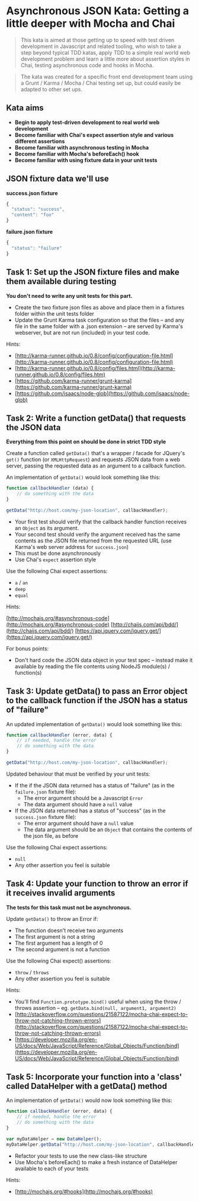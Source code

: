 # Asynchronous JSON Kata: Getting a little deeper with Mocha and Chai

> This kata is aimed at those getting up to speed with test driven development in Javascript and related tooling, who wish to take a step beyond typical TDD katas, apply TDD to a simple real world web development problem and learn a little more about assertion styles in Chai, testing asynchronous code and hooks in Mocha.

> The kata was created for a specific front end development team using a Grunt / Karma / Mocha / Chai testing set up, but could easily be adapted to other set ups.


## Kata aims

* **Begin to apply test-driven development to real world web development**
* **Become familiar with Chai's expect assertion style and various different assertions**
* **Become familiar with asynchronous testing in Mocha**
* **Become familiar with Mocha's beforeEach() hook**
* **Become familiar with using fixture data in your unit tests**

## JSON fixture data we'll use

**success.json fixture**

```js
{
  "status": "success",
  "content": "foo"
}
```

**failure.json fixture**

```js
{
  "status": "failure"
}
```

## Task 1: Set up the JSON fixture files and make them available during testing

**You don't need to write any unit tests for this part.**

* Create the two fixture json files as above and place them in a fixtures folder within the unit tests folder
* Update the Grunt Karma task configuration so that the files – and any file in the same folder with a .json extension – are served by Karma's webserver, but are not run (included) in your test code.

Hints:

* [http://karma-runner.github.io/0.8/config/configuration-file.html](http://karma-runner.github.io/0.8/config/configuration-file.html)
* [http://karma-runner.github.io/0.8/config/files.html](http://karma-runner.github.io/0.8/config/files.htm)
* [https://github.com/karma-runner/grunt-karma](https://github.com/karma-runner/grunt-karma)
* [https://github.com/isaacs/node-glob](https://github.com/isaacs/node-glob)

## Task 2: Write a function getData() that requests the JSON data

**Everything from this point on should be done in strict TDD style**

Create a function called `getData()` that's a wrapper / facade for JQuery's `get()` function (or `XMLHttpRequest`) and requests JSON data from a web server, passing the requested data as an argument to a callback function.

An implementation of `getData()` would look something like this:

```js
function callbackHandler (data) {
    // do something with the data
}
  
getData("http://host.com/my-json-location", callbackHandler);
```

* Your first test should verify that the callback handler function receives an `Object` as its argument.
* Your second test should verify the argument received has the same contents as the JSON file returned from the requested URL (use Karma's web server address for `success.json`)
* This must be done asynchronously
* Use Chai's `expect` assertion style

Use the following Chai expect assertions:

* `a` / `an`
* `deep`
* `equal`

Hints:

[http://mochajs.org/#asynchronous-code](http://mochajs.org/#asynchronous-code)
[http://chaijs.com/api/bdd/](http://chaijs.com/api/bdd/)
[https://api.jquery.com/jquery.get/](https://api.jquery.com/jquery.get/)

For bonus points:

* Don't hard code the JSON data object in your test spec – instead make it available by reading the file contents using NodeJS module(s) / function(s)

## Task 3: Update getData() to pass an Error object to the callback function if the JSON has a status of "failure"

An updated implementation of `getData()` would look something like this:

```js
function callbackHandler (error, data) {
    // if needed, handle the error
    // do something with the data
}
  
getData("http://host.com/my-json-location", callbackHandler);
```

Updated behaviour that must be verified by your unit tests:

* If the if the JSON data returned has a status of "failure" (as in the `failure.json` fixture file):
	* The error argument should be a Javascript `Error`
	* The data argument should have a `null` value
* If the JSON data returned has a status of "success" (as in the `success.json` fixture file):
	* The error argument should have a `null` value
	* The data argument should be an `Object` that contains the contents of the json file, as before

Use the following Chai expect assertions:

* `null`
* Any other assertion you feel is suitable

## Task 4: Update your function to throw an error if it receives invalid arguments

**The tests for this task must not be asynchronous.**

Update `getData()` to throw an Error if:

* The function doesn't receive two arguments
* The first argument is not a string
* The first argument has a length of 0
* The second argument is not a function

Use the following Chai expect() assertions:

* `throw` / `throws`
* Any other assertion you feel is suitable

Hints:

* You'll find `Function.prototype.bind()` useful when using the throw / throws assertion – eg. `getData.bind(null, argument1, argument2)`
* [http://stackoverflow.com/questions/21587122/mocha-chai-expect-to-throw-not-catching-thrown-errors](http://stackoverflow.com/questions/21587122/mocha-chai-expect-to-throw-not-catching-thrown-errors)
* [https://developer.mozilla.org/en-US/docs/Web/JavaScript/Reference/Global_Objects/Function/bind](https://developer.mozilla.org/en-US/docs/Web/JavaScript/Reference/Global_Objects/Function/bind)

## Task 5: Incorporate your function into a 'class' called DataHelper with a getData() method

An implementation of `getData()` would now look something like this:

```js
function callbackHandler (error, data) {
    // if needed, handle the error
    // do something with the data
}
 
var myDataHelper = new DataHelper();
myDataHelper.getData("http://host.com/my-json-location", callbackHandler);
```

* Refactor your tests to use the new class-like structure
* Use Mocha's beforeEach() to make a fresh instance of DataHelper available to each of your tests

Hints:

* [http://mochajs.org/#hooks](http://mochajs.org/#hooks)
